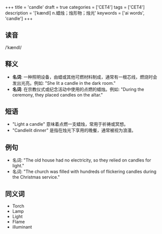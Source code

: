 +++
title = 'candle'
draft = true
categories = ['CET4']
tags = ['CET4']
description = '[ˈkændl] n.蜡烛；烛形物；烛光'
keywords = ['ai words', 'candle']
+++

## 读音
/ˈkændl/

## 释义
- **名词**: 一种照明设备，由蜡或其他可燃材料制成，通常有一根芯线，燃烧时会发出光亮。例如: "She lit a candle in the dark room."
- **名词**: 在宗教仪式或纪念活动中使用的点燃的蜡烛。例如: "During the ceremony, they placed candles on the altar."

## 短语
- "Light a candle" 意味着点燃一支蜡烛，常用于祈祷或冥想。
- "Candlelit dinner" 是指在烛光下享用的晚餐，通常被视为浪漫。

## 例句
- 名词: "The old house had no electricity, so they relied on candles for light."
- 名词: "The church was filled with hundreds of flickering candles during the Christmas service."

## 同义词
- Torch
- Lamp
- Light
- Flame
- illuminant

